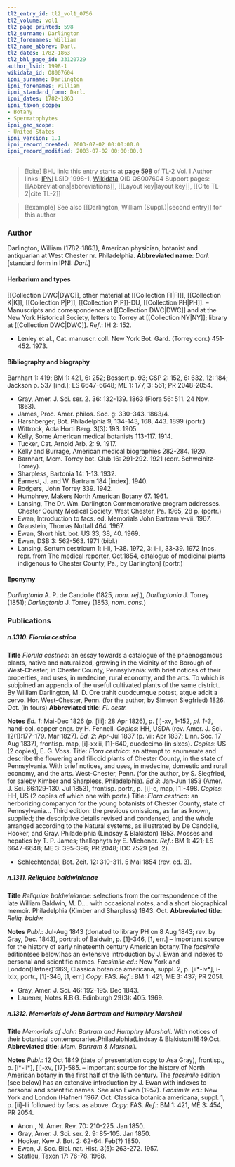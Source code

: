 ```yaml
---
tl2_entry_id: tl2_vol1_0756
tl2_volume: vol1
tl2_page_printed: 598
tl2_surname: Darlington
tl2_forenames: William
tl2_name_abbrev: Darl.
tl2_dates: 1782-1863
tl2_bhl_page_id: 33120729
author_lsid: 1998-1
wikidata_id: Q8007604
ipni_surname: Darlington
ipni_forenames: William
ipni_standard_form: Darl.
ipni_dates: 1782-1863
ipni_taxon_scope: 
- Botany
- Spermatophytes
ipni_geo_scope: 
- United States
ipni_version: 1.1
ipni_record_created: 2003-07-02 00:00:00.0
ipni_record_modified: 2003-07-02 00:00:00.0
---
```


> [!cite] BHL link: this entry starts at [page 598](https://www.biodiversitylibrary.org/page/33120729) of TL-2 Vol. I
> Author links: [IPNI](https://www.ipni.org/a/1998-1) LSID 1998-1, [Wikidata](https://www.wikidata.org/wiki/Q8007604) QID Q8007604
> Support pages: [[Abbreviations|abbreviations]], [[Layout key|layout key]], [[Cite TL-2|cite TL-2]]

> [!example] See also [[Darlington, William (Suppl.)|second entry]] for this author

### Author

Darlington, William (1782-1863), American physician, botanist and antiquarian at West Chester nr. Philadelphia. 
**Abbreviated name**: *Darl.* \[standard form in IPNI: *Darl.*\]

#### Herbarium and types

[[Collection DWC|DWC]], other material at [[Collection FI|FI]], [[Collection K|K]], [[Collection P|P]], [[Collection P|P]]-DU, [[Collection PH|PH]]. – Manuscripts and correspondence at [[Collection DWC|DWC]] and at the New York Historical Society, letters to Torrey at [[Collection NY|NY]]; library at [[Collection DWC|DWC]].
*Ref*.: IH 2: 152.
- Lenley et al., Cat. manuscr. coll. New York Bot. Gard. (Torrey corr.) 451-452. 1973.

#### Bibliography and biography

Barnhart 1: 419; BM 1: 421, 6: 252; Bossert p. 93; CSP 2: 152, 6: 632, 12: 184; Jackson p. 537 \[ind.\]; LS 6647-6648; ME 1: 177, 3: 561; PR 2048-2054.
- Gray, Amer. J. Sci. ser. 2. 36: 132-139. 1863 (Flora 56: 511. 24 Nov. 1863).
- James, Proc. Amer. philos. Soc. g: 330-343. 1863/4.
- Harshberger, Bot. Philadelphia 9, 134-143, 168, 443. 1899 (portr.)
- Wittrock, Acta Horti Berg. 3(3): 193. 1905.
- Kelly, Some American medical botanists 113-117. 1914.
- Tucker, Cat. Arnold Arb. 2: 9. 1917.
- Kelly and Burrage, American medical biographies 282-284. 1920.
- Barnhart, Mem. Torrey bot. Club 16: 291-292. 1921 (corr. Schweinitz-Torrey).
- Sharpless, Bartonia 14: 1-13. 1932.
- Earnest, J. and W. Bartram 184 \[index\]. 1940.
- Rodgers, John Torrey 339. 1942.
- Humphrey, Makers North American Botany 67. 1961.
- Lansing, The Dr. Wm. Darlington Commemorative program addresses. Chester County Medical Society, West Chester, Pa. 1965, 28 p. (portr.)
- Ewan, Introduction to facs. ed. Memorials John Bartram v-vii. 1967.
- Graustein, Thomas Nuttall 464. 1967.
- Ewan, Short hist. bot. US 33, 38, 40. 1969.
- Ewan, DSB 3: 562-563. 1971 (bibl.)
- Lansing, Sertum cestricum 1: i-ii, 1-38. 1972, 3: i-ii, 33-39. 1972 \[nos. repr. from The medical reporter, Oct.1854, catalogue of medicinal plants indigenous to Chester County, Pa., by Darlington\] (portr.)

#### Eponymy

*Darlingtonia* A. P. de Candolle (1825, *nom. rej.*), *Darlingtonia* J. Torrey (1851); *Darlingtonia* J. Torrey (1853, *nom. cons.*)

### Publications

##### n.1310. Florula cestrica

**Title**
*Florula cestrica*: an essay towards a catalogue of the phaenogamous plants, native and naturalized, growing in the vicinity of the Borough of West-Chester, in Chester County, Pennsylvania: with brief notices of their properties, and uses, in medecine, rural economy, and the arts. To which is subjoined an appendix of the useful cultivated plants of the same district. By William Darlington, M. D. Ore trahit quodcumque potest, atque addit a cervo. Hor. West-Chester, Penn. (for the author, by Simeon Siegfried) 1826. Oct. (in fours)
**Abbreviated title**: *Fl. cestr.*

**Notes**
*Ed. 1*: Mai-Dec 1826 (p. \[iii\]: 28 Apr 1826), p. \[i\]-xv, 1-152, *pl. 1-3*, hand-col. copper engr. by H. Fennell. *Copies*: HH, USDA (rev. Amer. J. Sci. 12(1):177-179. Mar 1827).
*Ed. 2*: Apr-Jul 1837 (p. vii: Apr 1837; Linn. Soc. 17 Aug 1837), frontisp. map, \[i\]-xxiii, \[1\]-640, duodecimo (in sixes). *Copies*: US (2 copies), E. G. Voss. Title: *Flora cestrica*: an attempt to enumerate and describe the flowering and filicoid plants of Chester County, in the state of Pennsylvania. With brief notices, and uses, in medecine, domestic and rural economy, and the arts. West-Chester, Penn. (for the author, by S. Siegfried, for saleby Kimber and Sharpless, Philadelphia).
*Ed.3*: Jan-Jun 1853 (Amer. J. Sci. 66:129-130. Jul 1853), frontisp. portr., p. \[i\]-c, map, \[1\]-498. *Copies*: HH, US (2 copies of which one with portr.) Title: *Flora cestrica*: an herborizing companyon for the young botanists of Chester County, state of Pennsylvania... Third edition: the previous omissions, as far as known, supplied; the descriptive details revised and condensed, and the whole arranged according to the Natural systems, as illustrated by De Candolle, Hooker, and Gray. Philadelphia (Lindsay & Blakiston) 1853. Mosses and hepatics by T. P. James; thallophyta by E. Michener.
*Ref*.: BM 1: 421; LS 6647-6648; ME 3: 395-396; PR 2048; IDC 7529 (ed. 2).
- Schlechtendal, Bot. Zeit. 12: 310-311. 5 Mai 1854 (rev. ed. 3).

##### n.1311. Reliquiae baldwinianae

**Title**
*Reliquiae baldwinianae*: selections from the correspondence of the late William Baldwin, M. D.... with occasional notes, and a short biographical memoir. Philadelphia (Kimber and Sharpless) 1843. Oct.
**Abbreviated title**: *Reliq. baldw.*

**Notes**
*Publ*.: Jul-Aug 1843 (donated to library PH on 8 Aug 1843; rev. by Gray, Dec. 1843), portrait of Baldwin, p. \[1\]-346, \[1, err.\] – Important source for the history of early nineteenth century American botany.The *facsimile* edition(see below)has an extensive introduction by J. Ewan and indexes to personal and scientific names.
*Facsimile ed*.: New York and London(Hafner)1969, Classica botanica americana, suppl. 2, p. \[ii\*-iv\*\], i-lxix, portr., \[1\]-346, \[1, err.\] *Copy*: FAS.
*Ref*.: BM 1: 421; ME 3: 437; PR 2051.
- Gray, Amer. J. Sci. 46: 192-195. Dec 1843.
- Lauener, Notes R.B.G. Edinburgh 29(3): 405. 1969.

##### n.1312. Memorials of John Bartram and Humphry Marshall

**Title**
*Memorials of John Bartram and Humphry Marshall*. With notices of their botanical contemporaries.Philadelphia(Lindsay & Blakiston)1849.Oct.
**Abbreviated title**: *Mem. Bartram & Marshall*.

**Notes**
*Publ*.: 12 Oct 1849 (date of presentation copy to Asa Gray), frontisp., p. \[i\*-ii\*\], \[i\]-xv, \[17\]-585. – Important source for the history of North American botany in the first half of the 19th century. The *facsimile* edition (see below) has an extensive introduction by J. Ewan with indexes to personal and scientific names. See also Ewan (1957).
*Facsimile ed*.: New York and London (Hafner) 1967. Oct. Classica botanica americana, suppl. 1, p. \[ii\]-lii followed by facs. as above. *Copy*: FAS.
*Ref*.: BM 1: 421, ME 3: 454, PR 2054.
- Anon., N. Amer. Rev. 70: 210-225. Jan 1850.
- Gray, Amer. J. Sci. ser. 2. 9: 85-105. Jan 1850.
- Hooker, Kew J. Bot. 2: 62-64. Feb(?) 1850.
- Ewan, J. Soc. Bibl. nat. Hist. 3(5): 263-272. 1957.
- Stafleu, Taxon 17: 76-78. 1968.

